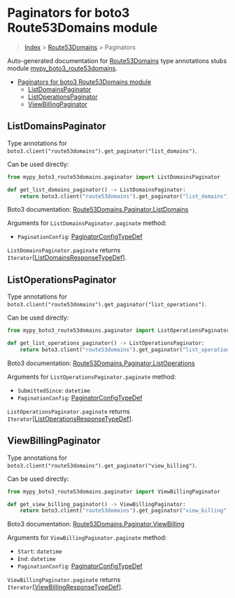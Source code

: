 # Paginators for boto3 Route53Domains module

> [Index](..) > [Route53Domains](.) > Paginators

Auto-generated documentation for
[Route53Domains](https://boto3.amazonaws.com/v1/documentation/api/1.17.75/reference/services/route53domains.html#Route53Domains)
type annotations stubs module
[mypy_boto3_route53domains](https://pypi.org/project/mypy-boto3-route53domains/).

- [Paginators for boto3 Route53Domains module](#paginators-for-boto3-route53domains-module)
  - [ListDomainsPaginator](#listdomainspaginator)
  - [ListOperationsPaginator](#listoperationspaginator)
  - [ViewBillingPaginator](#viewbillingpaginator)

## ListDomainsPaginator

Type annotations for
`boto3.client("route53domains").get_paginator("list_domains")`.

Can be used directly:

```python
from mypy_boto3_route53domains.paginator import ListDomainsPaginator

def get_list_domains_paginator() -> ListDomainsPaginator:
    return boto3.client("route53domains").get_paginator("list_domains")
```

Boto3 documentation:
[Route53Domains.Paginator.ListDomains](https://boto3.amazonaws.com/v1/documentation/api/1.17.75/reference/services/route53domains.html#Route53Domains.Paginator.ListDomains)

Arguments for `ListDomainsPaginator.paginate` method:

- `PaginationConfig`:
  [PaginatorConfigTypeDef](./type_defs.md#paginatorconfigtypedef)

`ListDomainsPaginator.paginate` returns
`Iterator`\[[ListDomainsResponseTypeDef](./type_defs.md#listdomainsresponsetypedef)\].

## ListOperationsPaginator

Type annotations for
`boto3.client("route53domains").get_paginator("list_operations")`.

Can be used directly:

```python
from mypy_boto3_route53domains.paginator import ListOperationsPaginator

def get_list_operations_paginator() -> ListOperationsPaginator:
    return boto3.client("route53domains").get_paginator("list_operations")
```

Boto3 documentation:
[Route53Domains.Paginator.ListOperations](https://boto3.amazonaws.com/v1/documentation/api/1.17.75/reference/services/route53domains.html#Route53Domains.Paginator.ListOperations)

Arguments for `ListOperationsPaginator.paginate` method:

- `SubmittedSince`: `datetime`
- `PaginationConfig`:
  [PaginatorConfigTypeDef](./type_defs.md#paginatorconfigtypedef)

`ListOperationsPaginator.paginate` returns
`Iterator`\[[ListOperationsResponseTypeDef](./type_defs.md#listoperationsresponsetypedef)\].

## ViewBillingPaginator

Type annotations for
`boto3.client("route53domains").get_paginator("view_billing")`.

Can be used directly:

```python
from mypy_boto3_route53domains.paginator import ViewBillingPaginator

def get_view_billing_paginator() -> ViewBillingPaginator:
    return boto3.client("route53domains").get_paginator("view_billing")
```

Boto3 documentation:
[Route53Domains.Paginator.ViewBilling](https://boto3.amazonaws.com/v1/documentation/api/1.17.75/reference/services/route53domains.html#Route53Domains.Paginator.ViewBilling)

Arguments for `ViewBillingPaginator.paginate` method:

- `Start`: `datetime`
- `End`: `datetime`
- `PaginationConfig`:
  [PaginatorConfigTypeDef](./type_defs.md#paginatorconfigtypedef)

`ViewBillingPaginator.paginate` returns
`Iterator`\[[ViewBillingResponseTypeDef](./type_defs.md#viewbillingresponsetypedef)\].
